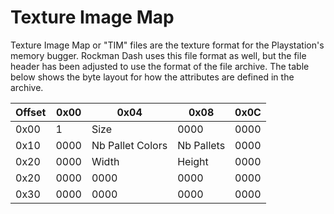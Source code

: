 # Texture Image Map

Texture Image Map or "TIM" files are the texture format for the 
Playstation's memory bugger. Rockman Dash uses this file format
as well, but the file header has been adjusted to use the format
of the file archive. The table below shows the byte layout for
how the attributes are defined in the archive.


|   Offset   | 0x00 | 0x04 | 0x08 | 0x0C |
|------|------|------|------|------|
| 0x00 | 1 | Size | 0000 | 0000 |
| 0x10 | 0000 | Nb Pallet Colors | Nb Pallets | 0000 |
| 0x20 | 0000 | Width | Height | 0000 |
| 0x20 | 0000 | 0000 | 0000 | 0000 |
| 0x30 | 0000 | 0000 | 0000 | 0000 |
